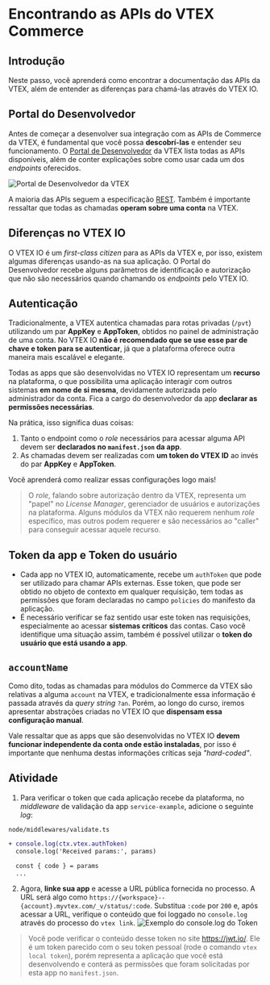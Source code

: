 # Encontrando as APIs do VTEX Commerce

## Introdução

Neste passo, você aprenderá como encontrar a documentação das APIs da VTEX, além de entender as diferenças para chamá-las através do VTEX IO.

## Portal do Desenvolvedor

Antes de começar a desenvolver sua integração com as APIs de Commerce da VTEX, é fundamental que você possa **descobrí-las** e entender seu funcionamento. O [Portal de Desenvolvedor](https://developers.vtex.com/docs/guides/getting-started-list-of-rest-apis) da VTEX lista todas as APIs disponíveis, além de conter explicações sobre como usar cada um dos _endpoints_ oferecidos.

![Portal de Desenvolvedor da VTEX](https://user-images.githubusercontent.com/18706156/92934603-0f3be080-f41e-11ea-95f7-34f0238a8d96.png)

A maioria das APIs seguem a especificação [REST](https://en.wikipedia.org/wiki/Representational_state_transfer). Também é importante ressaltar que todas as chamadas **operam sobre uma conta** na VTEX.

## Diferenças no VTEX IO

O VTEX IO é um _first-class citizen_ para as APIs da VTEX e, por isso, existem algumas diferenças usando-as na sua aplicação. O Portal do Desenvolvedor recebe alguns parâmetros de identificação e autorização que não são necessários quando chamando os _endpoints_ pelo VTEX IO.

## Autenticação

Tradicionalmente, a VTEX autentica chamadas para rotas privadas (`/pvt`) utilizando um par **AppKey** e **AppToken**, obtidos no painel de administração de uma conta. No VTEX IO **não é recomendado que se use esse par de chave e token para se autenticar**, já que a plataforma oferece outra maneira mais escalável e elegante.

Todas as apps que são desenvolvidas no VTEX IO representam um **recurso** na plataforma, o que possibilita uma aplicação interagir com outros sistemas **em nome de si mesma**, devidamente autorizada pelo administrador da conta. Fica a cargo do desenvolvedor da app **declarar as permissões necessárias**.

Na prática, isso significa duas coisas:

1. Tanto o endpoint como o _role_ necessários para acessar alguma API devem ser **declarados no `manifest.json` da app**.
2. As chamadas devem ser realizadas com **um token do VTEX ID** ao invés do par **AppKey** e **AppToken**.

Você aprenderá como realizar essas configurações logo mais!

> O _role_, falando sobre autorização dentro da VTEX, representa um "papel" no _License Manager_, gerenciador de usuários e autorizações na plataforma. Alguns módulos da VTEX não requerem nenhum _role_ específico, mas outros podem requerer e são necessários ao "caller" para conseguir acessar aquele recurso.

## Token da app e Token do usuário

- Cada app no VTEX IO, automaticamente, recebe um `authToken` que pode ser utilizado para chamar APIs externas. Esse token, que pode ser obtido no objeto de contexto em qualquer requisição, tem todas as permissões que foram declaradas no campo `policies` do manifesto da aplicação.
- É necessário verificar se faz sentido usar este token nas requisições, especialmente ao acessar **sistemas críticos** das contas. Caso você identifique uma situação assim, também é possível utilizar o **token do usuário que está usando a app**.

## `accountName`

Como dito, todas as chamadas para módulos do Commerce da VTEX são relativas a alguma `account` na VTEX, e tradicionalmente essa informação é passada através da _query string_ `?an`. Porém, ao longo do curso, iremos apresentar abstrações criadas no VTEX IO que **dispensam essa configuração manual**.

Vale ressaltar que as apps que são desenvolvidas no VTEX IO **devem funcionar independente da conta onde estão instaladas**, por isso é importante que nenhuma destas informações críticas seja _"hard-coded"_.

## Atividade

1. Para verificar o token que cada aplicação recebe da plataforma, no _middleware_ de validação da app `service-example`, adicione o seguinte _log_:

`node/middlewares/validate.ts`

```diff
+ console.log(ctx.vtex.authToken)
  console.log('Received params:', params)

  const { code } = params
  ...
```

2. Agora, **linke sua app** e acesse a URL pública fornecida no processo. A URL será algo como `https://{workspace}--{account}.myvtex.com/_v/status/:code`. Substitua `:code` por `200` e, após acessar a URL, verifique o conteúdo que foi loggado no `console.log` através do processo do `vtex link`.
   ![Exemplo do console.log do Token](https://user-images.githubusercontent.com/18706156/93616134-b4206580-f9aa-11ea-8331-0fbecc7cf586.png)

> Você pode verificar o conteúdo desse token no site https://jwt.io/. Ele é um token parecido com o seu token pessoal (rode o comando `vtex local token`), porém representa a aplicação que você está desenvolvendo e conterá as permissões que foram solicitadas por esta app no `manifest.json`.

